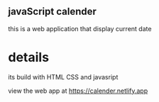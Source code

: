 ## javaScript calender 
   this is a web application that  display current date 
# details

 its build with HTML CSS and javasript 



  view the web app at  https://calender.netlify.app